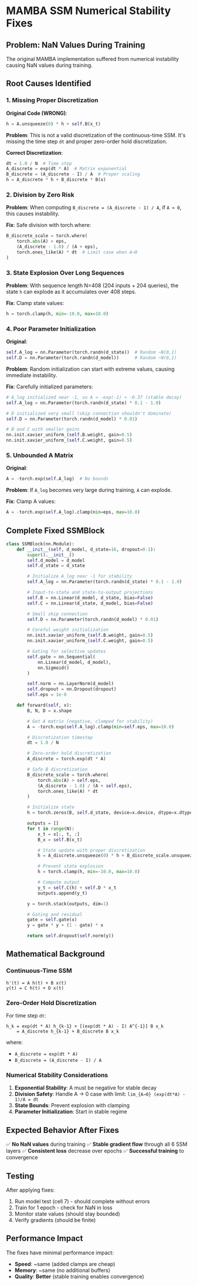 # MAMBA SSM Numerical Stability Fixes

## Problem: NaN Values During Training

The original MAMBA implementation suffered from numerical instability causing NaN values during training.

## Root Causes Identified

### 1. Missing Proper Discretization
**Original Code (WRONG)**:
```python
h = A.unsqueeze(0) * h + self.B(x_t)
```

**Problem**: This is not a valid discretization of the continuous-time SSM. It's missing the time step `dt` and proper zero-order hold discretization.

**Correct Discretization**:
```python
dt = 1.0 / N  # Time step
A_discrete = exp(dt * A)  # Matrix exponential
B_discrete = (A_discrete - I) / A  # Proper scaling
h = A_discrete * h + B_discrete * B(x)
```

### 2. Division by Zero Risk
**Problem**: When computing `B_discrete = (A_discrete - 1) / A`, if `A ≈ 0`, this causes instability.

**Fix**: Safe division with torch.where:
```python
B_discrete_scale = torch.where(
    torch.abs(A) > eps,
    (A_discrete - 1.0) / (A + eps),
    torch.ones_like(A) * dt  # Limit case when A→0
)
```

### 3. State Explosion Over Long Sequences
**Problem**: With sequence length N=408 (204 inputs + 204 queries), the state `h` can explode as it accumulates over 408 steps.

**Fix**: Clamp state values:
```python
h = torch.clamp(h, min=-10.0, max=10.0)
```

### 4. Poor Parameter Initialization
**Original**:
```python
self.A_log = nn.Parameter(torch.randn(d_state))  # Random ~N(0,1)
self.D = nn.Parameter(torch.randn(d_model))      # Random ~N(0,1)
```

**Problem**: Random initialization can start with extreme values, causing immediate instability.

**Fix**: Carefully initialized parameters:
```python
# A_log initialized near -1, so A ≈ -exp(-1) ≈ -0.37 (stable decay)
self.A_log = nn.Parameter(torch.randn(d_state) * 0.1 - 1.0)

# D initialized very small (skip connection shouldn't dominate)
self.D = nn.Parameter(torch.randn(d_model) * 0.01)

# B and C with smaller gains
nn.init.xavier_uniform_(self.B.weight, gain=0.5)
nn.init.xavier_uniform_(self.C.weight, gain=0.5)
```

### 5. Unbounded A Matrix
**Original**:
```python
A = -torch.exp(self.A_log)  # No bounds
```

**Problem**: If `A_log` becomes very large during training, `A` can explode.

**Fix**: Clamp A values:
```python
A = -torch.exp(self.A_log).clamp(min=eps, max=10.0)
```

## Complete Fixed SSMBlock

```python
class SSMBlock(nn.Module):
    def __init__(self, d_model, d_state=16, dropout=0.1):
        super().__init__()
        self.d_model = d_model
        self.d_state = d_state

        # Initialize A_log near -1 for stability
        self.A_log = nn.Parameter(torch.randn(d_state) * 0.1 - 1.0)

        # Input-to-state and state-to-output projections
        self.B = nn.Linear(d_model, d_state, bias=False)
        self.C = nn.Linear(d_state, d_model, bias=False)

        # Small skip connection
        self.D = nn.Parameter(torch.randn(d_model) * 0.01)

        # Careful weight initialization
        nn.init.xavier_uniform_(self.B.weight, gain=0.5)
        nn.init.xavier_uniform_(self.C.weight, gain=0.5)

        # Gating for selective updates
        self.gate = nn.Sequential(
            nn.Linear(d_model, d_model),
            nn.Sigmoid()
        )

        self.norm = nn.LayerNorm(d_model)
        self.dropout = nn.Dropout(dropout)
        self.eps = 1e-8

    def forward(self, x):
        B, N, D = x.shape

        # Get A matrix (negative, clamped for stability)
        A = -torch.exp(self.A_log).clamp(min=self.eps, max=10.0)

        # Discretization timestep
        dt = 1.0 / N

        # Zero-order hold discretization
        A_discrete = torch.exp(dt * A)

        # Safe B discretization
        B_discrete_scale = torch.where(
            torch.abs(A) > self.eps,
            (A_discrete - 1.0) / (A + self.eps),
            torch.ones_like(A) * dt
        )

        # Initialize state
        h = torch.zeros(B, self.d_state, device=x.device, dtype=x.dtype)

        outputs = []
        for t in range(N):
            x_t = x[:, t, :]
            B_x = self.B(x_t)

            # State update with proper discretization
            h = A_discrete.unsqueeze(0) * h + B_discrete_scale.unsqueeze(0) * B_x

            # Prevent state explosion
            h = torch.clamp(h, min=-10.0, max=10.0)

            # Compute output
            y_t = self.C(h) + self.D * x_t
            outputs.append(y_t)

        y = torch.stack(outputs, dim=1)

        # Gating and residual
        gate = self.gate(x)
        y = gate * y + (1 - gate) * x

        return self.dropout(self.norm(y))
```

## Mathematical Background

### Continuous-Time SSM
```
h'(t) = A h(t) + B x(t)
y(t) = C h(t) + D x(t)
```

### Zero-Order Hold Discretization
For time step `dt`:
```
h_k = exp(dt * A) h_{k-1} + [(exp(dt * A) - I) A^{-1}] B x_k
    = A_discrete h_{k-1} + B_discrete B x_k
```

where:
- `A_discrete = exp(dt * A)`
- `B_discrete = (A_discrete - I) / A`

### Numerical Stability Considerations

1. **Exponential Stability**: A must be negative for stable decay
2. **Division Safety**: Handle A → 0 case with limit: `lim_{A→0} (exp(dt*A) - 1)/A = dt`
3. **State Bounds**: Prevent explosion with clamping
4. **Parameter Initialization**: Start in stable regime

## Expected Behavior After Fixes

✅ **No NaN values** during training
✅ **Stable gradient flow** through all 6 SSM layers
✅ **Consistent loss** decrease over epochs
✅ **Successful training** to convergence

## Testing

After applying fixes:
1. Run model test (cell 7) - should complete without errors
2. Train for 1 epoch - check for NaN in loss
3. Monitor state values (should stay bounded)
4. Verify gradients (should be finite)

## Performance Impact

The fixes have minimal performance impact:
- **Speed**: ~same (added clamps are cheap)
- **Memory**: ~same (no additional buffers)
- **Quality**: **Better** (stable training enables convergence)
